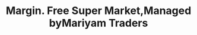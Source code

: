 ---
title: "Margin. Free Super Market,Managed byMariyam Traders"
url: /pathanamthitta/margin-free-super-market-managed-bymariyam-traders/
shop: Supermarkt
---